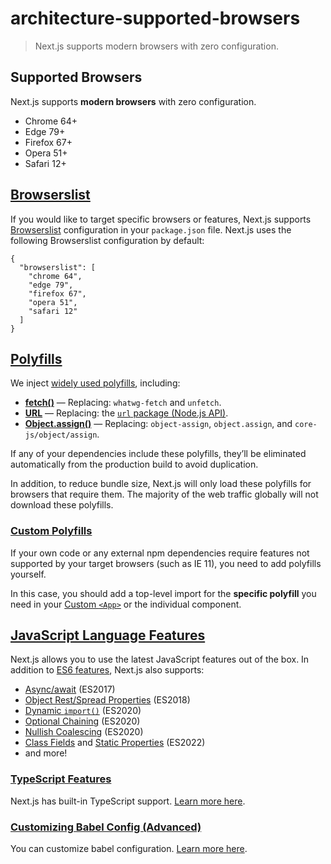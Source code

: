 # architecture-supported-browsers

> Next.js supports modern browsers with zero configuration.



## Supported Browsers

Next.js supports **modern browsers** with zero configuration.

*   Chrome 64+
*   Edge 79+
*   Firefox 67+
*   Opera 51+
*   Safari 12+

## [Browserslist](#browserslist)

If you would like to target specific browsers or features, Next.js supports [Browserslist](https://browsersl.ist/) configuration in your `package.json` file. Next.js uses the following Browserslist configuration by default:

    {
      "browserslist": [
        "chrome 64",
        "edge 79",
        "firefox 67",
        "opera 51",
        "safari 12"
      ]
    }

## [Polyfills](#polyfills)

We inject [widely used polyfills](https://github.com/vercel/next.js/blob/canary/packages/next-polyfill-nomodule/src/index.js), including:

*   [**fetch()**](https://developer.mozilla.org/docs/Web/API/Fetch_API) — Replacing: `whatwg-fetch` and `unfetch`.
*   [**URL**](https://developer.mozilla.org/docs/Web/API/URL) — Replacing: the [`url` package (Node.js API)](https://nodejs.org/api/url.html).
*   [**Object.assign()**](https://developer.mozilla.org/docs/Web/JavaScript/Reference/Global_Objects/Object/assign) — Replacing: `object-assign`, `object.assign`, and `core-js/object/assign`.

If any of your dependencies include these polyfills, they’ll be eliminated automatically from the production build to avoid duplication.

In addition, to reduce bundle size, Next.js will only load these polyfills for browsers that require them. The majority of the web traffic globally will not download these polyfills.

### [Custom Polyfills](#custom-polyfills)

If your own code or any external npm dependencies require features not supported by your target browsers (such as IE 11), you need to add polyfills yourself.

In this case, you should add a top-level import for the **specific polyfill** you need in your [Custom `<App>`](/docs/pages/building-your-application/routing/custom-app) or the individual component.

## [JavaScript Language Features](#javascript-language-features)

Next.js allows you to use the latest JavaScript features out of the box. In addition to [ES6 features](https://github.com/lukehoban/es6features), Next.js also supports:

*   [Async/await](https://github.com/tc39/ecmascript-asyncawait) (ES2017)
*   [Object Rest/Spread Properties](https://github.com/tc39/proposal-object-rest-spread) (ES2018)
*   [Dynamic `import()`](https://github.com/tc39/proposal-dynamic-import) (ES2020)
*   [Optional Chaining](https://github.com/tc39/proposal-optional-chaining) (ES2020)
*   [Nullish Coalescing](https://github.com/tc39/proposal-nullish-coalescing) (ES2020)
*   [Class Fields](https://github.com/tc39/proposal-class-fields) and [Static Properties](https://github.com/tc39/proposal-static-class-features) (ES2022)
*   and more!

### [TypeScript Features](#typescript-features)

Next.js has built-in TypeScript support. [Learn more here](/docs/pages/api-reference/config/typescript).

### [Customizing Babel Config (Advanced)](#customizing-babel-config-advanced)

You can customize babel configuration. [Learn more here](/docs/pages/guides/babel).
